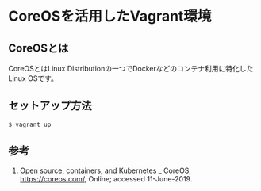 # CoreOSを活用したVagrant環境

## CoreOSとは

CoreOSとはLinux Distributionの一つでDockerなどのコンテナ利用に特化したLinux OSです。


## セットアップ方法

```
$ vagrant up
```

## 参考

1. Open source, containers, and Kubernetes _ CoreOS, https://coreos.com/, Online; accessed 11-June-2019.
